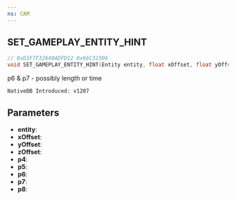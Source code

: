 ```yaml
---
ns: CAM
---
```

## SET_GAMEPLAY_ENTITY_HINT

```c
// 0xD1F7F32640ADFD12 0x66C32306
void SET_GAMEPLAY_ENTITY_HINT(Entity entity, float xOffset, float yOffset, float zOffset, BOOL p4, int p5, int p6, int p7, Any p8);
```

p6 & p7 - possibly length or time

```
NativeDB Introduced: v1207
```

## Parameters
* **entity**:
* **xOffset**:
* **yOffset**:
* **zOffset**:
* **p4**:
* **p5**:
* **p6**:
* **p7**:
* **p8**:
